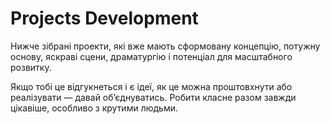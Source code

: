 # Projects Development

Нижче зібрані проекти, які вже мають сформовану концепцію, потужну основу, яскраві сцени, драматургію і потенціал для масштабного розвитку.

Якщо тобі це відгукнеться і є ідеї, як це можна проштовхнути або реалізувати — давай об’єднуватись. Робити класне разом завжди цікавіше, особливо з крутими людьми.
